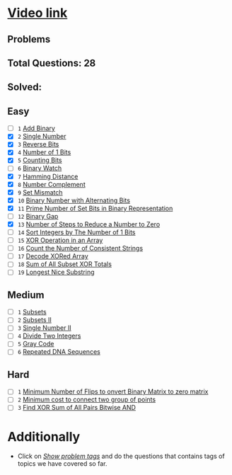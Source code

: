 # [Video link](https://youtu.be/fzip9Aml6og)

## Problems

## Total Questions: 28
## Solved: 

## Easy
-[ ] `1` [Add Binary](https://leetcode.com/problems/add-binary/)
-[x] `2` [Single Number](https://leetcode.com/problems/single-number/)
-[x] `3` [Reverse Bits](https://leetcode.com/problems/reverse-bits/)
-[x] `4` [Number of 1 Bits](https://leetcode.com/problems/number-of-1-bits/)
-[x] `5` [Counting Bits](https://leetcode.com/problems/counting-bits/)
-[ ] `6` [Binary Watch](https://leetcode.com/problems/binary-watch/)
-[x] `7` [Hamming Distance](https://leetcode.com/problems/hamming-distance/)
-[x] `8` [Number Complement](https://leetcode.com/problems/number-complement/)
-[x] `9` [Set Mismatch](https://leetcode.com/problems/set-mismatch/)
-[x] `10` [Binary Number with Alternating Bits](https://leetcode.com/problems/binary-number-with-alternating-bits/)
-[x] `11` [Prime Number of Set Bits in Binary Representation](https://leetcode.com/problems/prime-number-of-set-bits-in-binary-representation/)
-[ ] `12` [Binary Gap](https://leetcode.com/problems/binary-gap/)
-[x] `13` [Number of Steps to Reduce a Number to Zero](https://leetcode.com/problems/number-of-steps-to-reduce-a-number-to-zero/)
-[ ] `14` [Sort Integers by The Number of 1 Bits](https://leetcode.com/problems/sort-integers-by-the-number-of-1-bits/)
-[ ] `15` [XOR Operation in an Array](https://leetcode.com/problems/xor-operation-in-an-array/)
-[ ] `16` [Count the Number of Consistent Strings](https://leetcode.com/problems/count-the-number-of-consistent-strings/)
-[ ] `17` [Decode XORed Array](https://leetcode.com/problems/decode-xored-array/)
-[ ] `18` [Sum of All Subset XOR Totals](https://leetcode.com/problems/sum-of-all-subset-xor-totals/)
-[ ] `19` [Longest Nice Substring](https://leetcode.com/problems/longest-nice-substring/)

## Medium
-[ ] `1` [Subsets](https://leetcode.com/problems/subsets/)
-[ ] `2` [Subsets II](https://leetcode.com/problems/subsets-ii/)
-[ ] `3` [Single Number II](https://leetcode.com/problems/single-number-ii/)
-[ ] `4` [Divide Two Integers](https://leetcode.com/problems/divide-two-integers/)
-[ ] `5` [Gray Code](https://leetcode.com/problems/gray-code/)
-[ ] `6` [Repeated DNA Sequences](https://leetcode.com/problems/repeated-dna-sequences/)

## Hard
-[ ] `1` [Minimum Number of Flips to onvert Binary Matrix to zero matrix](https://leetcode.com/problems/minimum-number-of-flips-to-convert-binary-matrix-to-zero-matrix/)
-[ ] `2` [Minimum cost to connect two group of points](https://leetcode.com/problems/minimum-cost-to-connect-two-groups-of-points/)
-[ ] `3` [Find XOR Sum of All Pairs Bitwise AND](https://leetcode.com/problems/find-xor-sum-of-all-pairs-bitwise-and/)

# Additionally
- Click on [*Show problem tags*](https://leetcode.com/tag/bit-manipulation/) and do the questions that contains tags of topics we have covered so far.
